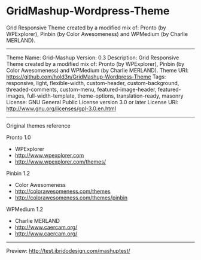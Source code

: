 GridMashup-Wordpress-Theme
==========================

Grid Responsive Theme created by a modified mix of: Pronto (by WPExplorer), Pinbin (by Color Awesomeness) and WPMedium (by Charlie MERLAND).

-------------------------------------------------------

Theme Name: Grid-Mashup
Version: 0.3
Description: Grid Responsive Theme created by a modified mix of: Pronto (by WPExplorer), Pinbin (by Color Awesomeness) and WPMedium (by Charlie MERLAND).
Theme URI: https://github.com/hold3n/GridMashup-Wordpress-Theme
Tags: responsive, light, flexible-width, custom-header, custom-background, threaded-comments, custom-menu, featured-image-header, featured-images, full-width-template, theme-options, translation-ready, masonry
License: GNU General Public License version 3.0 or later
License URI: http://www.gnu.org/licenses/gpl-3.0.en.html

-------------------------------------------------------

Original themes reference
	
Pronto 1.0
 - WPExplorer
 - http://www.wpexplorer.com
 - http://www.wpexplorer.com/themes/
	
Pinbin 1.2
 - Color Awesomeness
 - http://colorawesomeness.com/themes
 - http://colorawesomeness.com/themes/pinbin
	
WPMedium 1.2
- Charlie MERLAND
- http://www.caercam.org/
- http://www.caercam.org/

-------------------------------------------------------

Preview: http://test.ibridodesign.com/mashuptest/
